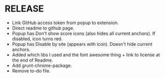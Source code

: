 # RELEASE #
 * Link GitHub access token from popup to extension.
 * Direct readme to github page.
 * Popup has Don't show score icons (also hides all current anchors). If disabled, icon turns red.
 * Popup has Disable by site (appears with icon). Doesn't hide current anchors.
 * Added which libs I used and the font awesome thing + link to license at the end of Readme.
 * Add grunt-chrome-package.
 * Remove to-do file.